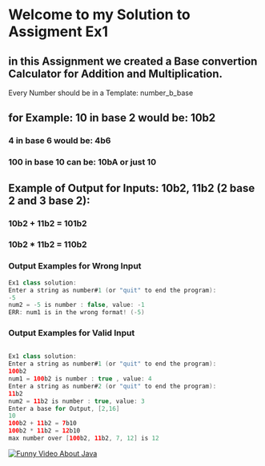 # Welcome to my Solution to Assigment Ex1

## in this Assignment we created a Base convertion Calculator for Addition and Multiplication.

Every Number should be in a Template: number_b_base
## for Example: 10 in base 2 would be: 10b2
### 4 in base 6 would be: 4b6
### 100 in base 10 can be: 10bA or just 10

## Example of Output for Inputs: 10b2, 11b2 (2 base 2 and 3 base 2):
### 10b2 + 11b2 = 101b2
### 10b2 * 11b2 = 110b2
### Output Examples for Wrong Input
```java
Ex1 class solution:
Enter a string as number#1 (or "quit" to end the program): 
-5
num2 = -5 is number : false, value: -1
ERR: num1 is in the wrong format! (-5)
```
### Output Examples for Valid Input
```java

Ex1 class solution:
Enter a string as number#1 (or "quit" to end the program): 
100b2
num1 = 100b2 is number : true , value: 4
Enter a string as number#2 (or "quit" to end the program): 
11b2
num2 = 11b2 is number : true, value: 3
Enter a base for Output, [2,16]
10
100b2 + 11b2 = 7b10
100b2 * 11b2 = 12b10
max number over [100b2, 11b2, 7, 12] is 12
```
[![Funny Video About Java](https://img.youtube.com/vi/m4-HM_sCvtQ/0.jpg)](https://www.youtube.com/watch?v=m4-HM_sCvtQ)

